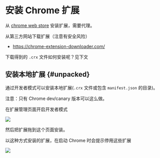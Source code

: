 # 安装 Chrome 扩展

从 [chrome web store](https://chrome.google.com/webstore/category/extensions?hl=en-US) 安装扩展，需要代理。

从第三方网站下载扩展（注意有安全风险）

- <https://chrome-extension-downloader.com/>
<!-- - <https://www.chromefor.com/get_extensions/> -->

下载得到的 `.crx` 文件如何安装呢？见下文

## 安装本地扩展 {#unpacked}

通过开发者模式可以安装本地扩展(`.crx` 文件或包含 `manifest.json` 的目录)。

注意：只有 Chrome dev/canary 版本可以这么做。

在扩展管理页面开启开发者模式

![](../images/extension-developer-mode.png)

然后把扩展拖到这个页面安装。

以这种方式安装的扩展，在启动 Chrome 时会提示停用这些扩展

![](../images/extension-alert.png)
